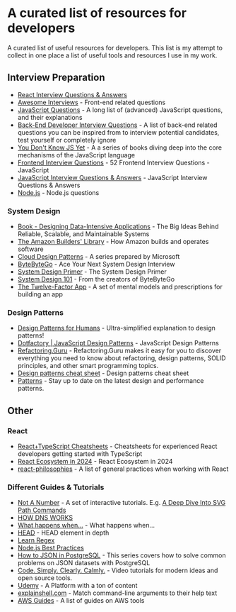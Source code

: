 # A curated list of resources for developers

A curated list of useful resources for developers. This list is my attempt to collect in one place a list of useful tools and resources I use in my work.

## Interview Preparation
- [React Interview Questions & Answers](https://github.com/sudheerj/reactjs-interview-questions)
- [Awesome Interviews](https://github.com/DopplerHQ/awesome-interview-questions) - Front-end related questions
- [JavaScript Questions](https://github.com/lydiahallie/javascript-questions) - A long list of (advanced) JavaScript questions, and their explanations
- [Back-End Developer Interview Questions](https://github.com/arialdomartini/Back-End-Developer-Interview-Questions) - A list of back-end related questions you can be inspired from to interview potential candidates, test yourself or completely ignore
- [You Don't Know JS Yet](https://github.com/getify/You-Dont-Know-JS) - A a series of books diving deep into the core mechanisms of the JavaScript language
- [Frontend Interview Questions](https://dev.to/m_midas/52-frontend-interview-questions-javascript-59h6) - 52 Frontend Interview Questions - JavaScript
- [JavaScript Interview Questions & Answers](https://github.com/sudheerj/javascript-interview-questions) - JavaScript Interview Questions & Answers
- [Node.js](https://github.com/learning-zone/nodejs-basics#q-why-should-you-separate-express-app-and-server) - Node.js questions

### System Design
- [Book - Designing Data-Intensive Applications](https://www.amazon.com/Designing-Data-Intensive-Applications-Reliable-Maintainable/dp/1449373321) - The Big Ideas Behind Reliable, Scalable, and Maintainable Systems
- [The Amazon Builders' Library](https://aws.amazon.com/builders-library/?cards-body.sort-by=item.additionalFields.sortDate&cards-body.sort-order=desc&awsf.filter-content-category=*all&awsf.filter-content-type=*all&awsf.filter-content-level=*all&awsm.page-cards-body=1) - How Amazon builds and operates software
- [Cloud Design Patterns](https://learn.microsoft.com/en-us/azure/architecture/patterns/) - A series prepared by Microsoft
- [ByteByteGo](https://bytebytego.com/) - Ace Your Next System Design Interview
- [System Design Primer](https://github.com/donnemartin/system-design-primer#latency-numbers-every-programmer-should-know) - The System Design Primer
- [System Design 101](https://github.com/ByteByteGoHq/system-design-101) - From the creators of ByteByteGo
- [The Twelve-Factor App](https://12factor.net/) - A set of mental models and prescriptions for building an app

### Design Patterns
- [Design Patterns for Humans](https://github.com/kamranahmedse/design-patterns-for-humans) - Ultra-simplified explanation to design patterns!
- [Dotfactory \| JavaScript Design Patterns](https://www.dofactory.com/javascript/design-patterns) - JavaScript Design Patterns
- [Refactoring.Guru](https://refactoring.guru) - Refactoring.Guru makes it easy for you to discover everything you need to know about refactoring, design patterns, SOLID principles, and other smart programming topics.
- [Design patterns cheat sheet](https://sourcemaking.com/) - Design patterns cheat sheet
- [Patterns](https://www.patterns.dev/posts/) - Stay up to date on the latest design and performance patterns.

## Other
### React
- [React+TypeScript Cheatsheets](https://github.com/typescript-cheatsheets/react) - Cheatsheets for experienced React developers getting started with TypeScript
- [React Ecosystem in 2024](https://dev.to/avinashvagh/react-ecosystem-in-2024-418k) - React Ecosystem in 2024
- [react-philosophies](https://github.com/mithi/react-philosophies) - A list of general practices when working with React

### Different Guides & Tutorials
- [Not A Number](https://www.nan.fyi) - A set of interactive tutorials. E.g. [A Deep Dive Into SVG Path Commands](https://www.nan.fyi/svg-paths/challenge)
- [HOW DNS WORKS](https://howdns.works/)
- [What happens when...](https://github.com/alex/what-happens-when) - What happens when...
- [HEAD](https://github.com/joshbuchea/HEAD) - HEAD element in depth
- [Learn Regex](https://github.com/ziishaned/learn-regex)
- [Node.js Best Practices](https://github.com/goldbergyoni/nodebestpractices)
- [How to JSON in PostgreSQL](https://ftisiot.net/postgresqljson/main/) - This series covers how to solve common problems on JSON datasets with PostgreSQL
- [Code. Simply. Clearly. Calmly.](https://calmcode.io/) - Video tutorials for modern ideas and open source tools.
- [Udemy](https://udemy.com/) - A Platform with a ton of content
- [explainshell.com](https://github.com/idank/explainshell) - Match command-line arguments to their help text
- [AWS Guides](https://github.com/open-guides/og-aws) - A list of guides on AWS tools
